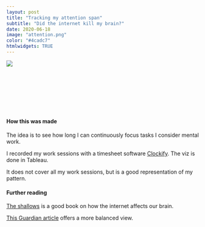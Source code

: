```yaml
---
layout: post
title: "Tracking my attention span"
subtitle: "Did the internet kill my brain?"
date: 2020-06-18
image: "attention.png"
color: "#4cadc7"
htmlwidgets: TRUE
---
```


<div class='tableauPlaceholder' id='viz1592556486821' style='position: relative'><noscript><a href='#'><img alt=' ' src='https:&#47;&#47;public.tableau.com&#47;static&#47;images&#47;Bo&#47;Book1_15925294727340&#47;MyAttentionSpan&#47;1_rss.png' style='border: none' /></a></noscript><object class='tableauViz'  style='display:none;'><param name='host_url' value='https%3A%2F%2Fpublic.tableau.com%2F' /> <param name='embed_code_version' value='3' /> <param name='site_root' value='' /><param name='name' value='Book1_15925294727340&#47;MyAttentionSpan' /><param name='tabs' value='no' /><param name='toolbar' value='yes' /><param name='static_image' value='https:&#47;&#47;public.tableau.com&#47;static&#47;images&#47;Bo&#47;Book1_15925294727340&#47;MyAttentionSpan&#47;1.png' /> <param name='animate_transition' value='yes' /><param name='display_static_image' value='yes' /><param name='display_spinner' value='yes' /><param name='display_overlay' value='yes' /><param name='display_count' value='yes' /><param name='language' value='en' /><param name='filter' value='publish=yes' /></object>
</div>                
<script type='text/javascript'>                    var divElement = document.getElementById('viz1592556486821');                    var vizElement = divElement.getElementsByTagName('object')[0];                    if ( divElement.offsetWidth > 800 ) { vizElement.style.width='600px';vizElement.style.height='4327px';} else if ( divElement.offsetWidth > 500 ) { vizElement.style.width='600px';vizElement.style.height='4327px';} else { vizElement.style.width='100%';vizElement.style.height='3377px';}                     var scriptElement = document.createElement('script');                    scriptElement.src = 'https://public.tableau.com/javascripts/api/viz_v1.js';                    vizElement.parentNode.insertBefore(scriptElement, vizElement);                
</script>

<html>
<br>
<div style="height:30px"></div>
<br/>
</html>

<br/>
<br/>
<br/>

#### How this was made
The idea is to see how long I can continuously focus tasks I consider mental work.

I recorded my work sessions with a timesheet software [Clockify](https://clockify.me/). The viz is done in Tableau.

It does not cover all my work sessions, but is a good representation of my pattern.

#### Further reading
[The shallows](https://www.goodreads.com/book/show/9778945-the-shallows) is a good book on how the internet affects our brain.

[This Guardian article](https://www.theguardian.com/education/2016/oct/08/is-the-internet-killing-our-brains) offers a more balanced view.



